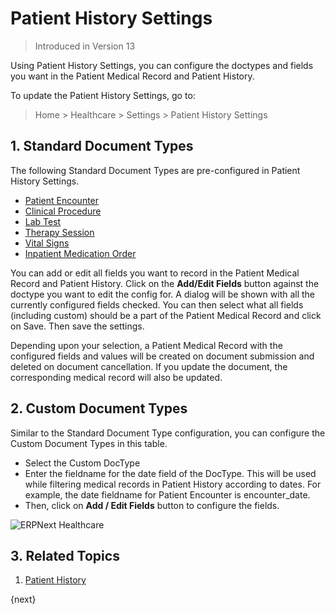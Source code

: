 <!-- add-breadcrumbs -->

# Patient History Settings

> Introduced in Version 13

Using Patient History Settings, you can configure the doctypes and fields you want in the Patient Medical Record and Patient History.

To update the Patient History Settings, go to:

> Home > Healthcare > Settings > Patient History Settings

## 1. Standard Document Types

The following Standard Document Types are pre-configured in Patient History Settings.

- [Patient Encounter](/docs/v13/user/manual/en/healthcare/patient_encounter)
- [Clinical Procedure](/docs/v13/user/manual/en/healthcare/clinical_procedure)
- [Lab Test](/docs/v13/user/manual/en/healthcare/lab_test)
- [Therapy Session](/docs/v13/user/manual/en/healthcare/therapy_session)
- [Vital Signs](/docs/v13/user/manual/en/healthcare/vital_signs)
- [Inpatient Medication Order](/docs/v13/user/manual/en/healthcare/inpatient_medication_order)

You can add or edit all fields you want to record in the Patient Medical Record and Patient History. Click on the **Add/Edit Fields** button against the doctype you want to edit the config for. A dialog will be shown with all the currently configured fields checked. You can then select what all fields (including custom) should be a part of the Patient Medical Record and click on Save. Then save the settings.

Depending upon your selection, a Patient Medical Record with the configured fields and values will be created on document submission and deleted on document cancellation. If you update the document, the corresponding medical record will also be updated.

## 2. Custom Document Types

Similar to the Standard Document Type configuration, you can configure the Custom Document Types in this table.

- Select the Custom DocType
- Enter the fieldname for the date field of the DocType. This will be used while filtering medical records in Patient History according to dates. For example, the date fieldname for Patient Encounter is encounter_date.
- Then, click on **Add / Edit Fields** button to configure the fields.

<img class="screenshot" alt="ERPNext Healthcare" src="{{docs_base_url}}/v13/assets/img/healthcare/patient-history-settings.gif">

## 3. Related Topics

1. [Patient History](/docs/v13/user/manual/en/healthcare/patient_history)

{next}
